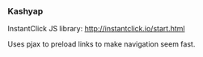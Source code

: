 ### Kashyap

InstantClick JS library: http://instantclick.io/start.html

Uses pjax to preload links to make navigation seem fast.

